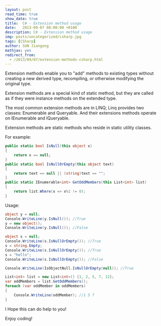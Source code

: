 ```yaml
---
layout: post
read_time: true
show_date: true
title:  C# - Extension method usage
date:   2013-09-07 08:00:00 +0100
description: C# - Extension method usage
img: posts/uncategorized/csharp.jpg
tags: [CSharp]
author: SUN Jiangong
mathjax: yes
redirect_from:
  - /2013/09/07/extension-methods-csharp.html
---
```



Extension methods enable you to "add" methods to existing types without creating a new derived type, recompiling, or otherwise modifying the original type. 

Extension methods are a special kind of static method, but they are called as if they were instance methods on the extended type.

The most common extension methods are in LINQ; Linq provides two classes: Enumerable and Queryable. And their extensions methods operate on IEnumerable<T> and IQueryable<T>.

Extension methods are static methods who reside in static utility classes.

<!--more-->

For example:

```csharp
public static bool IsNull(this object x)
{
    return x == null;
}
public static bool IsNullOrEmpty(this object text)
{
    return text == null || (string)text == "";
}
public static IEnumerable<int> GetOddMembers(this List<int> list)
{
    return list.Where(x => x%2 != 0);
}
```

Usage:

```csharp
object y = null;
Console.WriteLine(y.IsNull()); //True
y = new object();
Console.WriteLine(y.IsNull()); //False

object s = null;
Console.WriteLine(s.IsNullOrEmpty()); //True
s = string.Empty;
Console.WriteLine(s.IsNullOrEmpty()); //True
s = "hello";
Console.WriteLine(s.IsNullOrEmpty()); //False

Console.WriteLine(IsObjectNull.IsNullOrEmpty(null)); //True

List<int> list = new List<int>() {1, 2, 5, 7, 12};
var oddMembers = list.GetOddMembers();
foreach (var oddMember in oddMembers)
{
    Console.WriteLine(oddMember); //1 5 7
}
```            

I Hope this can do help to you! 

Enjoy coding!
